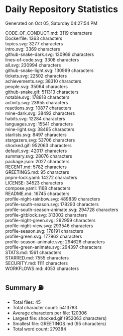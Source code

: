 # Daily Repository Statistics 
Generated on Oct 05, Saturday 04:27:54 PM  

CODE_OF_CONDUCT.md: 3119 characters  
Dockerfile: 1363 characters  
topics.svg: 3277 characters  
intro.svg: 3369 characters  
github-snake-dark.svg: 130969 characters  
lines-of-code.svg: 3308 characters  
all.svg: 230994 characters  
github-snake-light.svg: 130969 characters  
tickets.svg: 22502 characters  
achievements.svg: 38310 characters  
people.svg: 35064 characters  
github-snake.gif: 511313 characters  
notable.svg: 178818 characters  
activity.svg: 23955 characters  
reactions.svg: 10877 characters  
mine-dark.svg: 38492 characters  
habits.svg: 12284 characters  
languages.svg: 15541 characters  
mine-light.svg: 38465 characters  
starlists.svg: 8497 characters  
stargazers.svg: 53706 characters  
shocked.gif: 952063 characters  
default.svg: 42017 characters  
summary.svg: 28076 characters  
package.json: 2027 characters  
RECENT.md: 5782 characters  
GREETINGS.md: 95 characters  
pnpm-lock.yaml: 14272 characters  
LICENSE: 34523 characters  
compose.yaml: 1168 characters  
README.md: 16745 characters  
profile-night-rainbow.svg: 489839 characters  
profile-south-season.svg: 178293 characters  
profile-south-season-animate.svg: 294728 characters  
profile-gitblock.svg: 313002 characters  
profile-night-green.svg: 292959 characters  
profile-night-view.svg: 293546 characters  
profile-season.svg: 178191 characters  
profile-green.svg: 177962 characters  
profile-season-animate.svg: 294626 characters  
profile-green-animate.svg: 294397 characters  
STATS.md: 1561 characters  
STARRED.md: 7555 characters  
SECURITY.md: 1111 characters  
WORKFLOWS.md: 4053 characters  

## Summary ⛽  
- Total files: 45  
- Total character count: 5413783  
- Average characters per file: 120306  
- Largest file: shocked.gif (952063 characters)  
- Smallest file: GREETINGS.md (95 characters)  
- Total word count: 279384  
